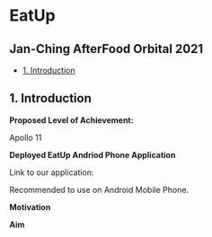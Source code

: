 # EatUp
## Jan-Ching AfterFood Orbital 2021

- [1. Introduction](#introducton)


## <a name="introducton"></a>1. Introduction
**Proposed Level of Achievement:**

Apollo 11

**Deployed EatUp Andriod Phone Application**

Link to our application:


Recommended to use on Android Mobile Phone.


**Motivation**



**Aim**
